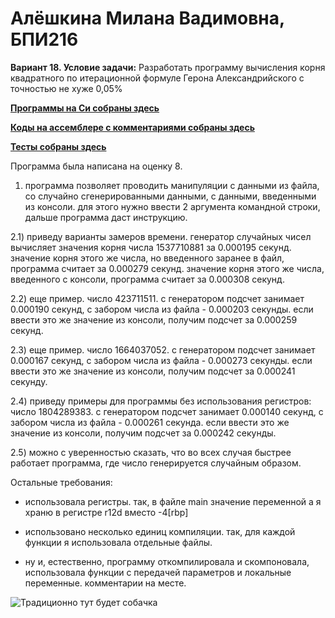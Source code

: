 # __Алёшкина Милана Вадимовна, БПИ216__

__Вариант 18. Условие задачи:__ Разработать программу вычисления корня квадратного по итерационной формуле Герона Александрийского с точностью не хуже
0,05%

[__Программы на Си собраны здесь__](https://github.com/milashkinaa/CS-Architecture-IHW3/tree/main/code)

[__Коды на ассемблере с комментариями собраны здесь__](https://github.com/milashkinaa/CS-Architecture-IHW3/tree/main/assembly)

[__Тесты собраны здесь__](https://github.com/milashkinaa/CS-Architecture-IHW3/tree/main/tests)

Программа была написана на оценку 8. 

1) программа позволяет проводить манипуляции с данными из файла, со случайно сгенерированными данными, с данными, введенными из консоли. для этого нужно ввести 2 аргумента командной строки, дальше программа даст инструкцию.

2.1) приведу варианты замеров времени. генератор случайных чисел вычисляет значения корня числа 1537710881 за 0.000195 секунд. значение корня этого же числа, но введенного заранее в файл, программа считает за 0.000279 секунд. значение корня этого же числа, введенного с консоли, программа считает за 0.000308 секунд. 

2.2) еще пример. число 423711511. с генератором подсчет занимает 0.000190 секунд, с забором числа из файла - 0.000203 секунды. если ввести это же значение из консоли, получим подсчет за 0.000259 секунд.

2.3) еще пример. число 1664037052. с генератором подсчет занимает 0.000167 секунд, с забором числа из файла - 0.000273 секунды. если ввести это же значение из консоли, получим подсчет за 0.000241 секунду.

2.4) приведу примеры для программы без использования регистров: число 1804289383. с генератором подсчет занимает 0.000140 секунд, с забором числа из файла - 0.000261 секунда. если ввести это же значение из консоли, получим подсчет за 0.000242 секунды.

2.5) можно с уверенностью сказать, что во всех случая быстрее работает программа, где число генерируется случайным образом.

Остальные требования:

- использовала регистры. так, в файле main значение переменной a я храню в регистре r12d вместо -4[rbp]

- использовано несколько единиц компиляции. так, для каждой функции я использовала отдельные файлы.

- ну и, естественно, программу откомпилировала и скомпоновала, использовала функции с передачей параметров и локальные переменные. комментарии на месте.

![Традиционно тут будет собачка](https://sun9-69.userapi.com/impg/VLW_eMN9-DzTKqK88CzJQTRQypGFv_AAuSBXGQ/kxzIxXGhEIw.jpg?size=564x1002&quality=95&sign=1a4aaa4874550baecff57df96adf15cb&type=album "Традиционно тут будет собачка")

